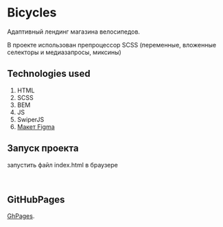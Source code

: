 
# Bicycles
Адаптивный лендинг магазина велосипедов.

В проекте использован препроцессор SCSS (переменные, вложенные селекторы и медиазапросы, миксины)
## Technologies used
1. HTML
2. SCSS
3. BEM  
4. JS 
5. SwiperJS
6. [Макет Figma](https://www.figma.com/file/G3UWFlQmNtNs67751YiDH2/Month-of-Landings?node-id=6%3A1121)
## Запуск проекта
запустить файл index.html в браузере

</br>
    
## GitHubPages
[GhPages](https://sbldor.github.io/bicycles/).
